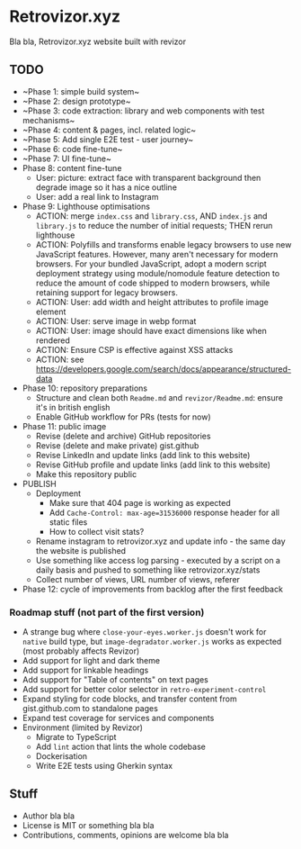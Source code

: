 # Retrovizor.xyz

Bla bla, Retrovizor.xyz website built with revizor

## TODO

* ~Phase 1: simple build system~
* ~Phase 2: design prototype~
* ~Phase 3: code extraction: library and web components with test mechanisms~
* ~Phase 4: content & pages, incl. related logic~
* ~Phase 5: Add single E2E test - user journey~
* ~Phase 6: code fine-tune~
* ~Phase 7: UI fine-tune~
* Phase 8: content fine-tune
    * User: picture: extract face with transparent background then degrade image so it has a nice outline
    * User: add a real link to Instagram
* Phase 9: Lighthouse optimisations
    * ACTION: merge `index.css` and `library.css`, AND `index.js` and `library.js` to reduce the number of initial requests; THEN rerun lighthouse
    * ACTION: Polyfills and transforms enable legacy browsers to use new JavaScript features. However, many aren't necessary for modern browsers. For your bundled JavaScript, adopt a modern script deployment strategy using module/nomodule feature detection to reduce the amount of code shipped to modern browsers, while retaining support for legacy browsers.
    * ACTION: User: add width and height attributes to profile image element
    * ACTION: User: serve image in webp format
    * ACTION: User: image should have exact dimensions like when rendered
    * ACTION: Ensure CSP is effective against XSS attacks
    * ACTION: see https://developers.google.com/search/docs/appearance/structured-data
* Phase 10: repository preparations
    * Structure and clean both `Readme.md` and `revizor/Readme.md`: ensure it's in british english
    * Enable GitHub workflow for PRs (tests for now)
* Phase 11: public image
    * Revise (delete and archive) GitHub repositories
    * Revise (delete and make private) gist.github
    * Revise LinkedIn and update links (add link to this website)
    * Revise GitHub profile and update links (add link to this website)
    * Make this repository public
* PUBLISH
    * Deployment
        * Make sure that 404 page is working as expected
        * Add `Cache-Control: max-age=31536000` response header for all static files
        * How to collect visit stats?
    * Rename instagram to retrovizor.xyz and update info - the same day the website is published
	* Use something like access log parsing - executed by a script on a daily basis and pushed to something like retrovizor.xyz/stats
	* Collect number of views, URL number of views, referer
* Phase 12: cycle of improvements from backlog after the first feedback

### Roadmap stuff (not part of the first version)

* A strange bug where `close-your-eyes.worker.js` doesn't work for `native` build type, but `image-degradator.worker.js` works as expected (most probably affects Revizor)
* Add support for light and dark theme
* Add support for linkable headings
* Add support for "Table of contents" on text pages
* Add support for better color selector in `retro-experiment-control`
* Expand styling for code blocks, and transfer content from gist.github.com to standalone pages
* Expand test coverage for services and components
* Environment (limited by Revizor)
    * Migrate to TypeScript
    * Add `lint` action that lints the whole codebase
    * Dockerisation
    * Write E2E tests using Gherkin syntax

## Stuff

* Author bla bla
* License is MIT or something bla bla
* Contributions, comments, opinions are welcome bla bla
